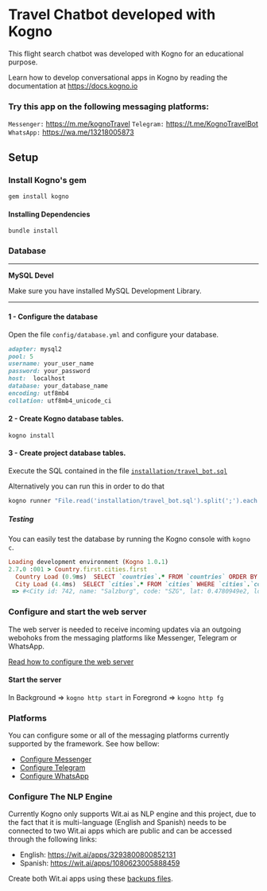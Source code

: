 # Travel Chatbot developed with Kogno

This flight search chatbot was developed with Kogno for an educational purpose.

Learn how to develop conversational apps in Kogno by reading the documentation at https://docs.kogno.io

### Try this app on the following messaging platforms:

`Messenger:` <https://m.me/kognoTravel>
`Telegram:` <https://t.me/KognoTravelBot>
`WhatsApp:` <https://wa.me/13218005873>

## Setup

### Install Kogno's gem

`gem install kogno`

#### Installing Dependencies
`bundle install`

### Database

---
**MySQL Devel**

Make sure you have installed MySQL Development Library.

---


#### 1 - Configure the database

Open the file `config/database.yml` and configure your database.
```ruby
adapter: mysql2
pool: 5
username: your_user_name
password: your_password
host:  localhost
database: your_database_name
encoding: utf8mb4
collation: utf8mb4_unicode_ci
```

#### 2 - Create Kogno database tables.

`kogno install`

#### 3 - Create project database tables.

Execute the SQL contained in the file [`installation/travel_bot.sql`](installation/travel_bot.sql)

Alternatively you can run this in order to do that
```bash
kogno runner "File.read('installation/travel_bot.sql').split(';').each { |query| ActiveRecord::Base.connection.execute(query)}"
```

##### Testing
You can easily test the database by running the Kogno console with `kogno c`.

```ruby
Loading development environment (Kogno 1.0.1)
2.7.0 :001 > Country.first.cities.first
  Country Load (0.9ms)  SELECT `countries`.* FROM `countries` ORDER BY `countries`.`id` ASC LIMIT 1
  City Load (4.4ms)  SELECT `cities`.* FROM `cities` WHERE `cities`.`country_id` = 1 ORDER BY `cities`.`id` ASC LIMIT 1
 => #<City id: 742, name: "Salzburg", code: "SZG", lat: 0.4780949e2, lon: 0.1305501e2, time_zone: "Europe/Vienna", country_code: "AT", country_id: 1, created_at: "2022-07-05 09:50:13.000000000 +0000", updated_at: "2022-07-05 09:50:13.000000000 +0000"> 
 ```


### Configure and start the web server

The web server is needed to receive incoming updates via an outgoing webohoks from the messaging platforms like Messenger, Telegram or WhatsApp.

[Read how to configure the web server](https://docs.kogno.io/installation/configuration "Configure Kogno")

#### Start the server 

In Background => `kogno http start` 
in Foregrond => `kogno http fg`

### Platforms

You can configure some or all of the messaging platforms currently supported by the framework. See how bellow:

- [Configure Messenger](https://docs.kogno.io/installation/messenger-configuration)
- [Configure Telegram](https://docs.kogno.io/installation/telegram-configuration)
- [Configure WhatsApp](https://docs.kogno.io/installation/whatsapp-configuration)

### Configure The NLP Engine

Currently Kogno only supports Wit.ai as NLP engine and this project, due to the fact that it is multi-language (English and Spanish) needs to be connected to two Wit.ai apps which are public and can be accessed through the following links:

- English: https://wit.ai/apps/3293800800852131 
- Spanish: https://wit.ai/apps/1080623005888459

Create both Wit.ai apps using these [backups files](installation/wit.ai-backups/).